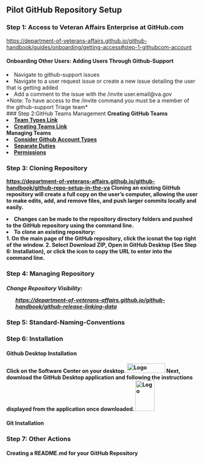## Pilot GitHub Repository Setup 
### Step 1: Access to Veteran Affairs Enterprise at GitHub.com 
<a> https://department-of-veterans-affairs.github.io/github-handbook/guides/onboarding/getting-access#step-1-githubcom-account </a>

#### Onboarding Other Users: Adding Users Through Github-Support
<li> Navigate to github-support issues </li>
<li> Navigate to a user request issue or create a new issue detailing the user that is getting added </li>
<li> Add a comment to the issue with the /invite user.email@va.gov </li>
 *Note: To have access to the /invite command you must be a member of the github-support Triage team* 
</br>
### Step 2:GitHub Teams Management
<b>Creating GitHub Teams </b>
  <li><a href="https://dvagov.sharepoint.com/sites/OITEPMOCMDepartment/SitePages/3.10-GitHub-Team-Types.aspx"><strong> Team Types Link</a></li>
  <li><a href="https://department-of-veterans-affairs.github.io/github-handbook/github-teams-in-the-va"><strong> Creating Teams Link</a></li>
<b>Managing Teams</b>
  <li><a href="https://docs.github.com/en/get-started/learning-about-github/types-of-github-accounts"><strong>Consider Github Account Types </a></li>
  <li><a href="https://department-of-veterans-affairs.github.io/github-handbook/separate-duties-at-the-va"><strong>Separate Duties </a></li>
  <li><a href="https://department-of-veterans-affairs.github.io/github-handbook/guides/features/access-permissions"><strong> Permissions</a>

### Step 3: Cloning Repository  
<a> https://department-of-veterans-affairs.github.io/github-handbook/github-repo-setup-in-the-va </a>
Cloning an existing GitHub repository will create a full copy on the user’s computer, allowing the user to make edits, 
add, and remove files, and push larger commits locally and easily. 
<li>Changes can be made to the repository directory folders and pushed to the GitHub repository using the command line.  </li>
<li>To clone an existing repository: </li>
    1. On the main page of the GitHub repository, click the iconat the top right of the window.  
    2. Select Download ZIP, Open in GitHub Desktop (See Step 6: Installation), or click the icon to copy the URL to enter into the command line.


### Step 4: Managing Repository  
##### Change Repository Visibility: <ul> https://department-of-veterans-affairs.github.io/github-handbook/github-release-linking-data </a>
### Step 5: Standard-Naming-Conventions 

### Step 6: Installation 
#### Github Desktop Installation 
Click on the Software Center on your desktop. 
<img src="https://user-images.githubusercontent.com/105750400/182799638-8b986305-3726-499f-92df-ae319d04c2c6.png" alt="Logo" width="100" height="25">
Next, download the GitHub Desktop application and following the instructions displayed from the application once downloaded.
  <img src="https://user-images.githubusercontent.com/105750400/182800055-dccd42af-a1ba-4c8b-9aa1-f3fde39f74e5.png" alt="Logo" width="50" height="80"> 

#### Git Installation 


### Step 7: Other Actions
#### Creating a README.md for your GitHub Repository 
####

